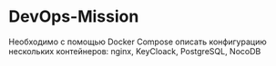 # DevOps-Mission
Необходимо с помощью Docker Compose описать конфигурацию нескольких контейнеров: nginx, KeyCloack, PostgreSQL, NocoDB 
